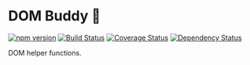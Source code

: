 # DOM Buddy :construction_worker:

[![npm version](https://badge.fury.io/js/dom-buddy.svg)](https://badge.fury.io/js/dom-buddy)
[![Build Status](https://travis-ci.org/DamianMullins/dom-buddy.svg)](https://travis-ci.org/DamianMullins/dom-buddy)
[![Coverage Status](https://coveralls.io/repos/github/DamianMullins/dom-buddy/badge.svg)](https://coveralls.io/github/DamianMullins/dom-buddy)
[![Dependency Status](https://gemnasium.com/badges/github.com/DamianMullins/dom-buddy.svg)](https://gemnasium.com/github.com/DamianMullins/dom-buddy)

DOM helper functions.
